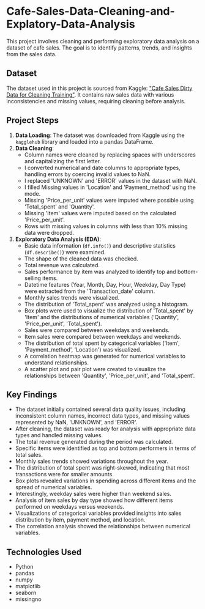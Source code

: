 # Cafe-Sales-Data-Cleaning-and-Explatory-Data-Analysis


This project involves cleaning and performing exploratory data analysis on a dataset of cafe sales. The goal is to identify patterns, trends, and insights from the sales data.

## Dataset

The dataset used in this project is sourced from Kaggle: ["Cafe Sales Dirty Data for Cleaning Training"](https://www.kaggle.com/datasets/ahmedmohamed2003/cafe-sales-dirty-data-for-cleaning-training). It contains raw sales data with various inconsistencies and missing values, requiring cleaning before analysis.

## Project Steps

1.  **Data Loading**: The dataset was downloaded from Kaggle using the `kagglehub` library and loaded into a pandas DataFrame.
2.  **Data Cleaning**:
    *   Column names were cleaned by replacing spaces with underscores and capitalizing the first letter.
    *   I converted numerical and date columns to appropriate types, handling errors by coercing invalid values to NaN.
    *   I replaced 'UNKNOWN' and 'ERROR' values in the dataset with NaN.
    *   I filled Missing values in 'Location' and 'Payment_method' using the mode.
    *   Missing 'Price_per_unit' values were imputed where possible using 'Total_spent' and 'Quantity'.
    *   Missing 'Item' values were imputed based on the calculated 'Price_per_unit'.
    *   Rows with missing values in columns with less than 10% missing data were dropped.
3.  **Exploratory Data Analysis (EDA)**:
    *   Basic data information (`df.info()`) and descriptive statistics (`df.describe()`) were examined.
    *   The shape of the cleaned data was checked.
    *   Total revenue was calculated.
    *   Sales performance by item was analyzed to identify top and bottom-selling items.
    *   Datetime features (Year, Month, Day, Hour, Weekday, Day Type) were extracted from the 'Transaction_date' column.
    *   Monthly sales trends were visualized.
    *   The distribution of 'Total_spent' was analyzed using a histogram.
    *   Box plots were used to visualize the distribution of 'Total_spent' by 'Item' and the distributions of numerical variables ('Quantity', 'Price_per_unit', 'Total_spent').
    *   Sales were compared between weekdays and weekends.
    *   Item sales were compared between weekdays and weekends.
    *   The distribution of total spent by categorical variables ('Item', 'Payment_method', 'Location') was visualized.
    *   A correlation heatmap was generated for numerical variables to understand relationships.
    *   A scatter plot and pair plot were created to visualize the relationships between 'Quantity', 'Price_per_unit', and 'Total_spent'.

## Key Findings

*   The dataset initially contained several data quality issues, including inconsistent column names, incorrect data types, and missing values represented by NaN, 'UNKNOWN', and 'ERROR'.
*   After cleaning, the dataset was ready for analysis with appropriate data types and handled missing values.
*   The total revenue generated during the period was calculated.
*   Specific items were identified as top and bottom performers in terms of total sales.
*   Monthly sales trends showed variations throughout the year.
*   The distribution of total spent was right-skewed, indicating that most transactions were for smaller amounts.
*   Box plots revealed variations in spending across different items and the spread of numerical variables.
*   Interestingly, weekday sales were higher than weekend sales.
*   Analysis of item sales by day type showed how different items performed on weekdays versus weekends.
*   Visualizations of categorical variables provided insights into sales distribution by item, payment method, and location.
*   The correlation analysis showed the relationships between numerical variables.

## Technologies Used

*   Python
*   pandas
*   numpy
*   matplotlib
*   seaborn
*   missingno
